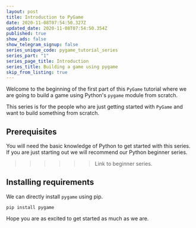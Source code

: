 ```yaml
---
layout: post
title: Introduction to PyGame
date: 2020-11-08T07:54:50.327Z
updated_date: 2020-11-08T07:54:50.354Z
published: true
show_ads: false
show_telegram_signup: false
series_unique_code: pygame_tutorial_series
series_part: "1"
series_page_title: Introduction
series_title: Building a game using pygame
skip_from_listing: true
---
```

Welcome to the beginning of the first part of this `PyGame` tutorial where we are going to build a game using Python's `pygame` module from scratch.

This series is for the people who are just getting started with `PyGame` and want to build something from scratch.

## Prerequisites

You will need the basic knowledge of Python to get started with this series. If you are just starting out we will recommend our Python beginner series.

>>>>>> Link to beginner series.

## Installing requirements

We can directly install `pygame` using pip.

```shell
pip install pygame
```

Hope you are as excited to get started as much as we are.